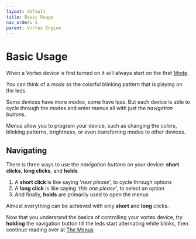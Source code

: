 ```yaml
---
layout: default
title: Basic Usage
nav_order: 5
parent: Vortex Engine
---
```


# Basic Usage
When a Vortex device is first turned on it will always start on the first [Mode](modes.html). 

You can think of a _mode_ as the colorful blinking pattern that is playing on the leds.

Some devices have more _modes_, some have less. But each device is able to cycle through the modes and enter menus all with just the _navigation buttons_.

Menus allow you to program your device, such as changing the colors, blinking patterns, brightness, or even transferring modes to other devices.

## Navigating 
There is three ways to use the _navigation buttons_ on your device: **short clicks**, **long clicks**, and **holds**

  1. A **short click** is like saying '_next please_', to cycle through options  
  2. A **long click** is like saying '_this one please_', to select an option  
  3. And finally, **holds** are primarily used to open the menus  

Almost everything can be achieved with only **short** and **long** clicks.

Now that you understand the basics of controlling your vortex device, try **holding** the navigation button till the leds start alternating white blinks, then continue reading over at [The Menus](menus.html)

